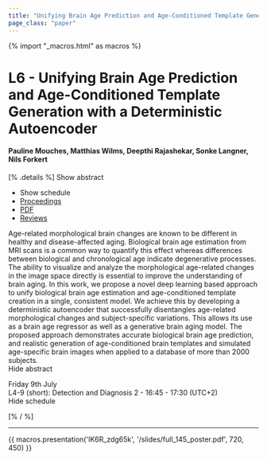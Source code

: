 ```yaml
---
title: "Unifying Brain Age Prediction and Age-Conditioned Template Generation with a Deterministic Autoencoder"
page_class: "paper"
---
```


{% import "_macros.html" as macros %}

# L6 - Unifying Brain Age Prediction and Age-Conditioned Template Generation with a Deterministic Autoencoder

#### Pauline Mouches, Matthias Wilms, Deepthi Rajashekar, Sonke Langner, Nils Forkert

[% .details %]
<a class="toggle_visibility" data-selector=".abstract" data-level="3">Show abstract</a>
- <a class="toggle_visibility" data-selector=".schedule" data-level="3">Show schedule</a>
- <a href="https://proceedings.mlr.press/v143/mouches21a.html">Proceedings</a>
- <a href="/proceedings/mouches21.pdf">PDF</a>
- <a href="https://openreview.net/forum?id=9ClUQ2ELJap">Reviews</a>

<p>
    <span class="abstract">
        Age-related morphological brain changes are known to be different in healthy and disease-affected aging. Biological brain age estimation from MRI scans is a common way to quantify this effect whereas differences between biological and chronological age indicate degenerative processes. The ability to visualize and analyze the morphological age-related changes in the image space directly is essential to improve the understanding of brain aging. In this work, we propose a novel deep learning based approach to unify biological brain age estimation and age-conditioned template creation in a single, consistent model. We achieve this by developing a deterministic autoencoder that successfully disentangles age-related morphological changes and subject-specific variations. This allows its use as a brain age regressor as well as a generative brain aging model. The proposed approach demonstrates accurate biological brain age prediction, and realistic generation of age-conditioned brain templates and simulated age-specific brain images when applied to a database of more than 2000 subjects.
        <br>
        <span class="actions"><a class="toggle_visibility" data-level="2">Hide abstract</a></span>
    </span>
</p>

<p>
    <span class="schedule">
         Friday 9th July<br>L4-9 (short): Detection and Diagnosis 2 - 16:45 - 17:30 (UTC+2)
        <br>
        <span class="actions"><a class="toggle_visibility" data-level="2">Hide schedule</a></span>
    </span>
</p>

[% / %]


---

{{ macros.presentation('IK6R_zdg65k', '/slides/full_145_poster.pdf', 720, 450) }}
